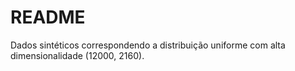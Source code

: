 # README

Dados sintéticos correspondendo a distribuição uniforme com alta dimensionalidade (12000, 2160).
